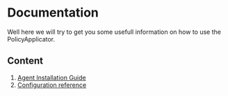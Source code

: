 # Documentation
Well here we will try to get you some usefull information on how to use the PolicyApplicator.

## Content
1. <a href="https://github.com/Weatherlights/PolicyApplicator-for-Microsoft-Intune/blob/main/Documentation/AgentInstallation.md">Agent Installation Guide</a>
2. <a href="https://github.com/Weatherlights/PolicyApplicator-for-Microsoft-Intune/blob/3e64f38e910a034179befb98b7ae0f7ce1f93966/Documentation/configurationreference.md">Configuration reference</a>
